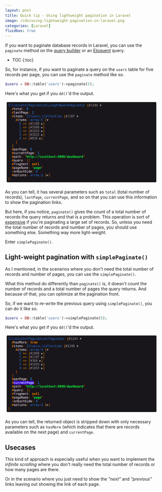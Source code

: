 ```yaml
---
layout: post
title: Quick tip - Using lightweight pagination in Laravel
image: /cdn/using-lightweight-pagination-in-laravel.png
categories: [Laravel]
fluidbox: true
---
```


If you want to paginate database records in Laravel, you can use the `paginate` method on the [query builder](https://laravel.com/docs/8.x/queries) or an [Eloquent](https://laravel.com/docs/8.x/eloquent) query.

* TOC
{:toc}

So, for instance, if you want to paginate a query on the `users` table for five records per page, you can use the `paginate` method like so.

```php
$users = DB::table('users')->paginate(5);
```

Here's what you get if you `dd()`'d the output.

[![](/images/paginate-laravel.png)](/images/paginate-laravel.png)

As you can tell, it has several parameters such as `total` (total number of records), `lastPage`, `currentPage`, and so on that you can use this information to show the pagination links. 

But here, if you notice, `paginate()` gives the count of a total number of records the query returns and that is a problem. This operation is sort of [expensive](https://stackoverflow.com/a/2720287/1485183) if you're paginating a large set of records. So, unless you need the total number of records and number of pages, you should use something else. Something way more light-weight.

Enter `simplePaginate()`.

## Light-weight pagination with `simplePaginate()`

As I mentioned, in the scenarios where you don't need the total number of records and number of pages, you can use the `simplePaginate()`.

What this method do differently than `paginate()` is, it doesn't count the number of records and a total number of pages the query returns. And because of that, you can optimize at the pagination front.

So, if we want to re-write the previous query using `simplePaginate()`, you can do it like so.

```php
$users = DB::table('users')->simplePaginate(5);
```

Here's what you get if you `dd()`'d the output.

[![](/images/simple-paginate-laravel.png)](/images/simple-paginate-laravel.png)

As you can tell, the returned object is stripped down with only necessary parameters such as `hasMore` (which indicates that there are records available on the next page) and `currentPage`.

## Usecases

This kind of approach is especially useful when you want to implement the *infinite scrolling* where you don't really need the total number of records or how many pages are there.

Or in the scenario where you just need to show the *"next"* and *"previous"* links leaving out showing the link of each page.